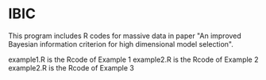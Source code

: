 # IBIC

This program includes R codes for massive data in paper "An improved Bayesian information criterion for high dimensional model selection".


example1.R is the Rcode of Example 1
example2.R is the Rcode of Example 2
example2.R is the Rcode of Example 3
